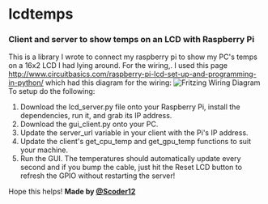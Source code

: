 # lcdtemps
### Client and server to show temps on an LCD with Raspberry Pi
This is a library I wrote to connect my raspberry pi to show my PC's temps on a 16x2 LCD I had lying around. 
For the wiring,. I used this page http://www.circuitbasics.com/raspberry-pi-lcd-set-up-and-programming-in-python/ which had this diagram for the wiring: 
![Fritzing Wiring Diagram](https://i.imgur.com/y7a0XFB.png)
To setup do the following:
1. Download the lcd_server.py file onto your Raspberry Pi, install the dependencies, run it, and grab its IP address. 
2. Download the gui_client.py onto your PC. 
3. Update the server_url variable in your client with the Pi's IP address. 
4. Update the client's get_cpu_temp and get_gpu_temp functions to suit your machine. 
5. Run the GUI. The temperatures should automatically update every second and if you bump the cable, just hit the Reset LCD button to refresh the GPIO without restarting the server!

Hope this helps!
**Made by [@Scoder12](https://github.com/@Scoder12)**
